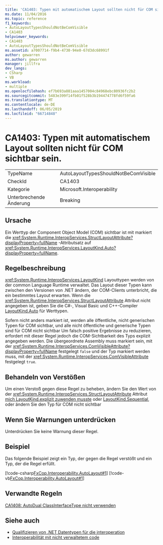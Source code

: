 ```yaml
---
title: 'CA1403: Typen mit automatischem Layout sollten nicht für COM sichtbar sein.'
ms.date: 11/04/2016
ms.topic: reference
f1_keywords:
- AutoLayoutTypesShouldNotBeComVisible
- CA1403
helpviewer_keywords:
- CA1403
- AutoLayoutTypesShouldNotBeComVisible
ms.assetid: a7007714-f9b4-4730-94e0-67d3dc68991f
author: gewarren
ms.author: gewarren
manager: jillfra
dev_langs:
- CSharp
- VB
ms.workload:
- multiple
ms.openlocfilehash: ef7b693a881aaa1457004c84968ebc80936fc2b2
ms.sourcegitcommit: 5483e399f14fb01f528b3b194474778fd6f59fa6
ms.translationtype: MT
ms.contentlocale: de-DE
ms.lasthandoff: 06/05/2019
ms.locfileid: "66714848"
---
```

# <a name="ca1403-auto-layout-types-should-not-be-com-visible"></a>CA1403: Typen mit automatischem Layout sollten nicht für COM sichtbar sein.

|||
|-|-|
|TypeName|AutoLayoutTypesShouldNotBeComVisible|
|CheckId|CA1403|
|Kategorie|Microsoft.Interoperability|
|Unterbrechende Änderung|Breaking|

## <a name="cause"></a>Ursache

Ein Werttyp der Component Object Model (COM) sichtbar ist mit markiert die <xref:System.Runtime.InteropServices.StructLayoutAttribute?displayProperty=fullName> -Attributsatz auf <xref:System.Runtime.InteropServices.LayoutKind.Auto?displayProperty=fullName>.

## <a name="rule-description"></a>Regelbeschreibung

<xref:System.Runtime.InteropServices.LayoutKind> Layouttypen werden von der common Language Runtime verwaltet. Das Layout dieser Typen kann zwischen den Versionen von .NET ändern, der COM-Clients unterbricht, die ein bestimmtes Layout erwarten. Wenn die <xref:System.Runtime.InteropServices.StructLayoutAttribute> Attribut nicht angegeben ist, geben Sie die C#-, Visual Basic und C++-Compiler [LayoutKind.Auto](<xref:System.Runtime.InteropServices.LayoutKind.Auto>) für Werttypen.

Sofern nicht anders markiert ist, werden alle öffentliche, nicht generischen Typen für COM sichtbar, und alle nicht öffentliche und generische Typen sind für COM nicht sichtbar Um falsch positive Ergebnisse zu reduzieren, erfordert mit dieser Regel jedoch die COM-Sichtbarkeit des Typs explizit angegeben werden. Die übergeordnete Assembly muss markiert sein, mit der <xref:System.Runtime.InteropServices.ComVisibleAttribute?displayProperty=fullName> festgelegt `false` und der Typ markiert werden muss, mit der <xref:System.Runtime.InteropServices.ComVisibleAttribute> festgelegt `true`.

## <a name="how-to-fix-violations"></a>Behandeln von Verstößen

Um einen Verstoß gegen diese Regel zu beheben, ändern Sie den Wert von der <xref:System.Runtime.InteropServices.StructLayoutAttribute> Attribut [mich LayoutKind.explizit zuwenden musste](<xref:System.Runtime.InteropServices.LayoutKind.Explicit>) oder [LayoutKind.Sequential](<xref:System.Runtime.InteropServices.LayoutKind.Sequential>), oder ändern Sie den Typ für COM nicht sichtbar

## <a name="when-to-suppress-warnings"></a>Wenn Sie Warnungen unterdrücken

Unterdrücken Sie keine Warnung dieser Regel.

## <a name="example"></a>Beispiel

Das folgende Beispiel zeigt ein Typ, der gegen die Regel verstößt und ein Typ, der die Regel erfüllt.

[!code-csharp[FxCop.Interoperability.AutoLayout#1](../code-quality/codesnippet/CSharp/ca1403-auto-layout-types-should-not-be-com-visible_1.cs)]
[!code-vb[FxCop.Interoperability.AutoLayout#1](../code-quality/codesnippet/VisualBasic/ca1403-auto-layout-types-should-not-be-com-visible_1.vb)]

## <a name="related-rules"></a>Verwandte Regeln

[CA1408: AutoDual ClassInterfaceType nicht verwenden](../code-quality/ca1408-do-not-use-autodual-classinterfacetype.md)

## <a name="see-also"></a>Siehe auch

- [Qualifizieren von .NET Datentypen für die interoperation](/dotnet/framework/interop/qualifying-net-types-for-interoperation)
- [Interoperabilität mit nicht verwaltetem code](/dotnet/framework/interop/index)